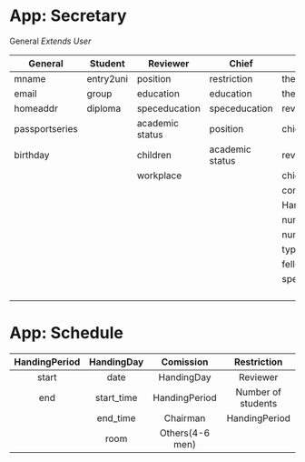 
# App: Secretary
General   _Extends User_

|   **General**    |    **Student**    |    **Reviewer**    |   **Chief**   |   **Diploma**      |
|------------------|-------------------|--------------------|---------------|--------------------|
|       mname      |    entry2uni      |      position      | restriction   |    theme           |
|       email      |     group         |      education     | education     |   theme_eng        |
|       homeaddr   |     diploma       |      speceducation |speceducation  |   reviewer         |
|  passportseries  |                   |academic status     | position      |   chief            |
|       birthday   |                   |  children          |academic status|   reviewermark     |
|                  |                   |  workplace         |               |   chiefmark        |
|                  |                   |                    |               |   commissionmark   |
|                  |                   |                    |               |   HandingDay       |
|                  |                   |                    |               |   numberofpages    |
|                  |                   |                    |               |   numberofslides   |
|                  |                   |                    |               |   type             |
|                  |                   |                    |               |   fellowship       |
|                  |                   |                    |               |specialcircumstances|
|                  |                   |                    |               |                    |
|                  |                   |                    |               |                    |
|                  |                   |                    |               |                    |
|                  |                   |                    |               |                    |


# App: Schedule
|    **HandingPeriod**    |    **HandingDay**    |    **Comission**    |    **Restriction**    |
|:-----------------------:|:--------------------:|:-------------------:|:---------------------:|
|     start               |     date             |      HandingDay     |     Reviewer          |
|     end                 |     start_time       | HandingPeriod       |     Number of students|
|                         |     end_time         | Chairman            |     HandingPeriod     |
|                         |     room             | Others(4-6 men)     |                       |
